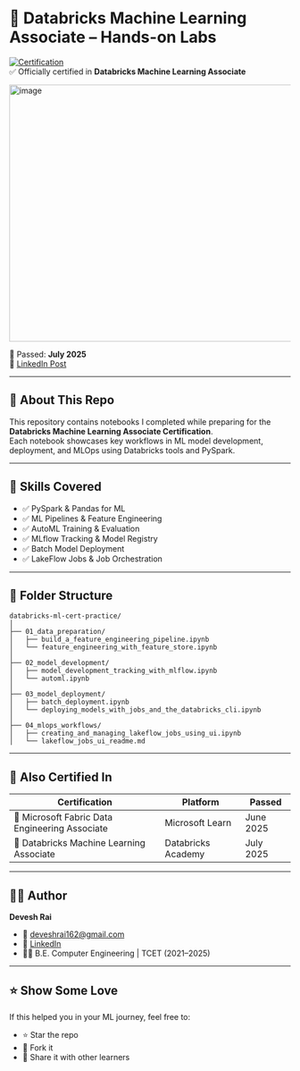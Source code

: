 # 🔶 Databricks Machine Learning Associate – Hands-on Labs

[![Certification](https://img.shields.io/badge/Certified-Databricks%20ML%20Associate-brightgreen?style=flat&logo=databricks)](https://credentials.databricks.com/fdcde26c-6207-4d93-80d2-6fe09ab94735#acc.0nT2vGPm)  
✅ Officially certified in **Databricks Machine Learning Associate**  

<img width="599" height="460" alt="image" src="https://github.com/user-attachments/assets/8194d0a8-fc7f-4b35-b5c6-957beb11351a" />


📅 Passed: **July 2025**  
🔗 [LinkedIn Post](https://www.linkedin.com/feed/update/urn:li:activity:7350364618994741249/)

---

## 📘 About This Repo

This repository contains notebooks I completed while preparing for the **Databricks Machine Learning Associate Certification**.  
Each notebook showcases key workflows in ML model development, deployment, and MLOps using Databricks tools and PySpark.

---

## 🧠 Skills Covered

- ✅ PySpark & Pandas for ML
- ✅ ML Pipelines & Feature Engineering
- ✅ AutoML Training & Evaluation
- ✅ MLflow Tracking & Model Registry
- ✅ Batch Model Deployment
- ✅ LakeFlow Jobs & Job Orchestration

---

## 📂 Folder Structure

```
databricks-ml-cert-practice/
│
├── 01_data_preparation/
│   ├── build_a_feature_engineering_pipeline.ipynb
│   └── feature_engineering_with_feature_store.ipynb
│
├── 02_model_development/
│   ├── model_development_tracking_with_mlflow.ipynb
│   └── automl.ipynb
│
├── 03_model_deployment/
│   ├── batch_deployment.ipynb
│   └── deploying_models_with_jobs_and_the_databricks_cli.ipynb
│
├── 04_mlops_workflows/
│   ├── creating_and_managing_lakeflow_jobs_using_ui.ipynb
│   └── lakeflow_jobs_ui_readme.md
```

---

## 🧵 Also Certified In

| Certification | Platform | Passed |
|---------------|----------|--------|
| 🧵 Microsoft Fabric Data Engineering Associate | Microsoft Learn | June 2025 |
| 🔶 Databricks Machine Learning Associate | Databricks Academy | July 2025 |

---

## 🙋‍♂️ Author

**Devesh Rai**  
- 📧 [deveshrai162@gmail.com](mailto:deveshrai162@gmail.com)  
- 💼 [LinkedIn](https://www.linkedin.com/in/devesh-rai-544437230/)  
- 👨‍🎓 B.E. Computer Engineering | TCET (2021–2025)

---

## ⭐️ Show Some Love

If this helped you in your ML journey, feel free to:
- ⭐️ Star the repo
- 🍴 Fork it
- 🔁 Share it with other learners
